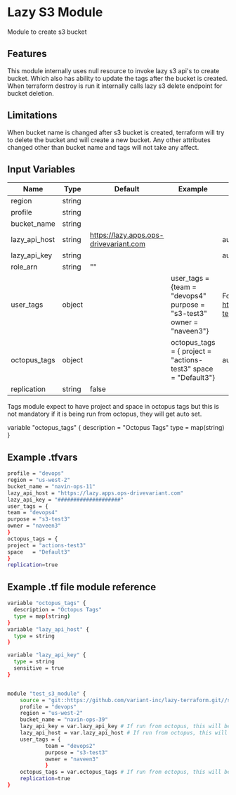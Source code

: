 # Lazy S3 Module

Module to create s3 bucket

## Features

This module internally uses null resource to invoke lazy s3 api's to create bucket. Which also has ability to update the tags after the bucket is created.
When terraform destroy is run it internally calls lazy s3 delete endpoint for bucket deletion.

## Limitations

When bucket name is changed after s3 bucket is created, terraform will try to delete the bucket and will create a new bucket.
Any other attributes changed other than bucket name and tags will not take any affect.

## Input Variables

 | Name                         | Type          | Default             | Example           |    Notes           |
 | ---------------------------- | ------------- | ------------------- | ----------------- | -----------------  |
 | region                       | string        |                     |                   |                    |
 | profile                      | string        |                     |                   |                    |
 | bucket_name                  | string        |                     |                   |                    |
 | lazy_api_host                | string        | <https://lazy.apps.ops-drivevariant.com>|                    | auto set at octopus|
 | lazy_api_key                 | string        |                     |                   |auto set at octopus |
 | role_arn                     | string        |      ""             |                   |                    |
 | user_tags                    | object        |                     |user_tags = {team = "devops4" purpose = "s3-test3" owner = "naveen3"}| For `user_tags`, refer <https://github.com/variant-inc/lazy-terraform/tree/master/submodules/tags>   |
 | octopus_tags                 | object        |                     | octopus_tags = { project = "actions-test3" space = "Default3"}| auto set at octopus|
 | replication                  | string        |  false              |                   |                    |

Tags module expect to have project and space in octopus tags but this is not mandatory if it is being run from octopus, they will get auto set.

variable "octopus_tags" {
  description = "Octopus Tags"
  type = map(string)
}

## Example .tfvars

```bash
profile = "devops"
region = "us-west-2"
bucket_name = "navin-ops-11"
lazy_api_host = "https://lazy.apps.ops-drivevariant.com"
lazy_api_key = "####################"
user_tags = {
team = "devops4"
purpose = "s3-test3"
owner = "naveen3"
}
octopus_tags = {
project = "actions-test3"
space   = "Default3"
}
replication=true
```

## Example .tf file module reference

```bash
variable "octopus_tags" {
  description = "Octopus Tags"
  type = map(string)
}
variable "lazy_api_host" {
  type = string
}

variable "lazy_api_key" {
  type = string
  sensitive = true
}


module "test_s3_module" {
    source = "git::https://github.com/variant-inc/lazy-terraform.git//s3?ref=v1"
    profile = "devops"
    region = "us-west-2"
    bucket_name = "navin-ops-39"
    lazy_api_key = var.lazy_api_key # If run from octopus, this will be auto set
    lazy_api_host = var.lazy_api_host # If run from octopus, this will be auto set
    user_tags = {
            team = "devops2"
            purpose = "s3-test3"
            owner = "naveen3"
            }
    octopus_tags = var.octopus_tags # If run from octopus, this will be auto set
    replication=true
}
```
